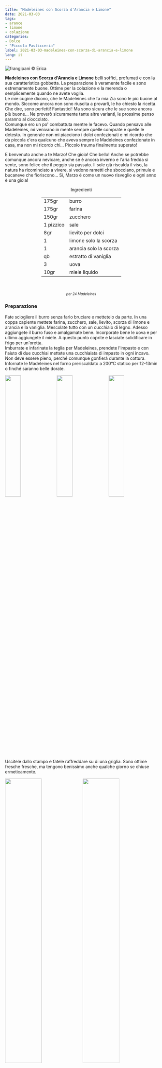 ```yaml
---
title: "Madeleines con Scorza d'Arancia e Limone"
date: 2021-03-03
tags: 
- arance
- limone
- colazione
categories:
- Dolce
- "Piccola Pasticceria"
label: 2021-03-03-madeleines-con-scorza-di-arancia-e-limone
lang: it 
---
```

![](header.jpeg "frangipani © Erica")

**Madeleines con Scorza d'Arancia e Limone** belli soffici, profumati e con la sua caratteristica gobbetta. La preparazione è veramente facile e sono estremamente buone. Ottime per la colazione e la merenda o semplicemente quando ne avete voglia.
<br />
Le mie cugine dicono, che le Madeleines che fa mia Zia sono le più buone al mondo. Siccome ancora non sono riuscita a provarli, le ho chiesto la ricetta. Che dire, sono perfetti! Fantastici! Ma sono sicura che le sue sono ancora più buone... Ne proverò sicuramente tante altre varianti, le prossime penso saranno al cioccolato.
<br />
Comunque ero un po' combattuta mentre le facevo. Quando pensavo alle Madeleines, mi venivano in mente sempre quelle comprate e quelle le detesto. In generale non mi piacciono i dolci confezionati e mi ricordo che da piccola c'era qualcuno che aveva sempre le Madeleines confezionate in casa, ma non mi ricordo chi... Piccolo trauma finalmente superato!

E benvenuto anche a te Marzo! Che gioia! Che bello! Anche se potrebbe comunque ancora nevicare, anche se è ancora inverno e l'aria fredda si sente, sono felice che il peggio sia passato. Il sole già riscalda il viso, la natura ha ricominciato a vivere, si vedono rametti che sbocciano, primule e bucaneve che fioriscono... Sì, Marzo è come un nuovo risveglio e ogni anno è una gioia!

<div id="wrapper" style="text-align: center">
  <div id="yourdiv" style="display: inline-block;">
    <div class="ingredients" itemscope itemtype="http://schema.org/Recipe">
      <span itemprop="name" style="display:none;">Madeleines con Scorza d'Arancia e Limone</span>
      <span itemprop="recipeCategory" style="display:none;">Dolce</span>
      <img itemprop="image" style="display:none;" class="ignore-gallery-item" src="header.jpeg"/>
      <span itemprop="author" style="display:none;">Erica Raiano</span>
      <span itemprop="description" style="display:none;">Madeleines con Scorza d'Arancia e Limone belli soffici, profumati e con la sua caratteristica gobbetta. La preparazione è veramente facile e sono estremamente buone.</span>
      <div class="ingredients-title">Ingredienti</div>
      <table>
        <tbody>
          <tr itemprop="recipeIngredient">
            <td>175gr</td>
            <td>burro</td>
          </tr>
          <tr itemprop="recipeIngredient">
            <td>175gr</td>
            <td>farina</td>
          </tr>
          <tr itemprop="recipeIngredient">
            <td>150gr</td>
            <td>zucchero</td>
          </tr>
          <tr itemprop="recipeIngredient">
            <td>1 pizzico</td>
            <td>sale</td>
          </tr>
          <tr itemprop="recipeIngredient">
            <td>8gr</td>
            <td>lievito per dolci</td>
          </tr>
          <tr itemprop="recipeIngredient">
            <td>1</td>
            <td>limone solo la scorza</td>
          </tr>
          <tr itemprop="recipeIngredient">
            <td>1</td>
            <td>arancia solo la scorza</td>
          </tr>
          <tr itemprop="recipeIngredient">
            <td>qb</td>
            <td>estratto di vaniglia</td>
          </tr>
          <tr itemprop="recipeIngredient">
            <td>3</td>
            <td>uova</td>
          </tr>
          <tr itemprop="recipeIngredient">
            <td>10gr</td>
            <td>miele liquido</td>
          </tr>
        </tbody>
      </table>
      <br></br>
      <i class="pull-right" style="font-size: 80%;" itemprop="recipeYield">per 24 Madeleines</i>
    </div>
  </div>
</div>


<h3>
  <font color="grey">
    <i class="fa-solid fa-gears"></i>
  </font> Preparazione
</h3>

Fate sciogliere il burro senza farlo bruciare e mettetelo da parte. In una coppa capiente mettete farina, zucchero, sale, lievito, scorza di limone e arancia e la vaniglia. Mescolate tutto con un cucchiaio di legno. Adesso aggiungete il burro fuso e amalgamate bene. Incorporate bene le uova e per ultimo aggiungete il miele. A questo punto coprite e lasciate solidificare in frigo per un'oretta.
<br />
Imburrate e infarinate la teglia per Madeleines, prendete l'impasto e con l'aiuto di due cucchiai mettete una cucchiaiata di impasto in ogni incavo. Non deve essere pieno, perché comunque gonfierà durante la cottura. 
<br />
Infornate le Madeleines nel forno preriscaldato a 200°C statico per 12-13min o finché saranno belle dorate.
<p>
  <div style="width: 100%; margin-bottom: 0">
    <img style="float: left; width: 32%; margin-right: 1%;" src="impasto.jpeg" alt="" title="frangipani © Erica" />
    <img style="float: left; width: 32%; margin-right: 1%; margin-left: 1%;" src="teglia.jpeg" alt="" title="frangipani © Erica" />
    <img style="float: left; width: 32%; margin-left: 1%;" src="madeleines.jpeg" alt="" title="frangipani © Erica" />
    <div style="clear: both"></div>
  </div>
</p>

Uscitele dallo stampo e fatele raffreddare su di una griglia. Sono ottime fresche fresche, ma tengono benissimo anche qualche giorno se chiuse ermeticamente.
<p>
  <div style="width: 100%; margin-bottom: 0">
    <img style="float: left; width: 49%; margin-right: 1%" src="risultato1.jpeg" alt="" title="frangipani © Erica" />
    <img style="float: left; width: 49%; margin-left: 1%" src="risultato2.jpeg" alt="" title="frangipani © Erica" />
    <div style="clear: both"></div>
  </div>
</p>

<p>
  <div style="width: 100%; margin-bottom: 0">
    <img style="float: left; width: 49%; margin-right: 1%" src="risultato3.jpeg" alt="" title="frangipani © Erica" />
    <img style="float: left; width: 49%; margin-left: 1%" src="risultato4.jpeg" alt="" title="frangipani © Erica" />
    <div style="clear: both"></div>
  </div>
</p>

![](risultato5.jpeg "frangipani © Erica")

<p>
  <div style="width: 100%; margin-bottom: 0">
    <img style="float: left; width: 49%; margin-right: 1%" src="risultato6.jpeg" alt="" title="frangipani © Erica" />
    <img style="float: left; width: 49%; margin-left: 1%" src="risultato7.jpeg" alt="" title="frangipani © Erica" />
    <div style="clear: both"></div>
  </div>
</p>

<p>
  <div style="width: 100%; margin-bottom: 0">
    <img style="float: left; width: 49%; margin-right: 1%" src="risultato8.jpeg" alt="" title="frangipani © Erica" />
    <img style="float: left; width: 49%; margin-left: 1%" src="risultato9.jpeg" alt="" title="frangipani © Erica" />
    <div style="clear: both"></div>
  </div>
</p>

![](risultato10.jpeg "frangipani © Erica")

<h4>Buon appetito
  <font color="red">
    <i class="fa-regular fa-face-smile"></i>
  </font>
</h4>